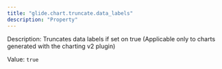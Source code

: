 ```yaml
---
title: "glide.chart.truncate.data_labels"
description: "Property"
---
```


Description: Truncates data labels if set on true (Applicable only to charts generated with the charting v2 plugin)

Value: `true`
